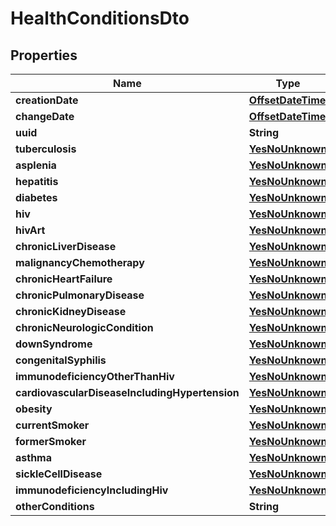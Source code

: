 # HealthConditionsDto

## Properties

| Name                                           | Type                                    | Description | Notes      |
| ---------------------------------------------- | --------------------------------------- | ----------- | ---------- |
| **creationDate**                               | [**OffsetDateTime**](OffsetDateTime.md) |             | [optional] |
| **changeDate**                                 | [**OffsetDateTime**](OffsetDateTime.md) |             | [optional] |
| **uuid**                                       | **String**                              |             | [optional] |
| **tuberculosis**                               | [**YesNoUnknown**](YesNoUnknown.md)     |             | [optional] |
| **asplenia**                                   | [**YesNoUnknown**](YesNoUnknown.md)     |             | [optional] |
| **hepatitis**                                  | [**YesNoUnknown**](YesNoUnknown.md)     |             | [optional] |
| **diabetes**                                   | [**YesNoUnknown**](YesNoUnknown.md)     |             | [optional] |
| **hiv**                                        | [**YesNoUnknown**](YesNoUnknown.md)     |             | [optional] |
| **hivArt**                                     | [**YesNoUnknown**](YesNoUnknown.md)     |             | [optional] |
| **chronicLiverDisease**                        | [**YesNoUnknown**](YesNoUnknown.md)     |             | [optional] |
| **malignancyChemotherapy**                     | [**YesNoUnknown**](YesNoUnknown.md)     |             | [optional] |
| **chronicHeartFailure**                        | [**YesNoUnknown**](YesNoUnknown.md)     |             | [optional] |
| **chronicPulmonaryDisease**                    | [**YesNoUnknown**](YesNoUnknown.md)     |             | [optional] |
| **chronicKidneyDisease**                       | [**YesNoUnknown**](YesNoUnknown.md)     |             | [optional] |
| **chronicNeurologicCondition**                 | [**YesNoUnknown**](YesNoUnknown.md)     |             | [optional] |
| **downSyndrome**                               | [**YesNoUnknown**](YesNoUnknown.md)     |             | [optional] |
| **congenitalSyphilis**                         | [**YesNoUnknown**](YesNoUnknown.md)     |             | [optional] |
| **immunodeficiencyOtherThanHiv**               | [**YesNoUnknown**](YesNoUnknown.md)     |             | [optional] |
| **cardiovascularDiseaseIncludingHypertension** | [**YesNoUnknown**](YesNoUnknown.md)     |             | [optional] |
| **obesity**                                    | [**YesNoUnknown**](YesNoUnknown.md)     |             | [optional] |
| **currentSmoker**                              | [**YesNoUnknown**](YesNoUnknown.md)     |             | [optional] |
| **formerSmoker**                               | [**YesNoUnknown**](YesNoUnknown.md)     |             | [optional] |
| **asthma**                                     | [**YesNoUnknown**](YesNoUnknown.md)     |             | [optional] |
| **sickleCellDisease**                          | [**YesNoUnknown**](YesNoUnknown.md)     |             | [optional] |
| **immunodeficiencyIncludingHiv**               | [**YesNoUnknown**](YesNoUnknown.md)     |             | [optional] |
| **otherConditions**                            | **String**                              |             | [optional] |

